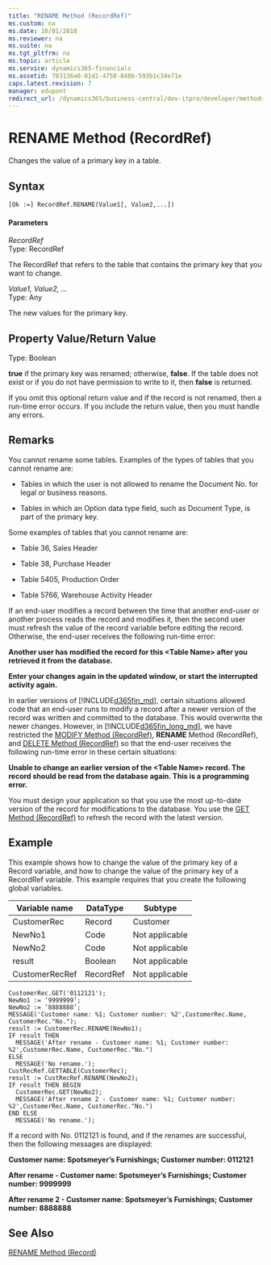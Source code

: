 ```yaml
---
title: "RENAME Method (RecordRef)"
ms.custom: na
ms.date: 10/01/2018
ms.reviewer: na
ms.suite: na
ms.tgt_pltfrm: na
ms.topic: article
ms.service: dynamics365-financials
ms.assetid: 783136a0-01d1-4750-848b-593b1c34e71e
caps.latest.revision: 7
manager: edupont
redirect_url: /dynamics365/business-central/dev-itpro/developer/methods-auto/library
---
```


 

# RENAME Method (RecordRef)
Changes the value of a primary key in a table.  
  
## Syntax  
  
```  
[Ok :=] RecordRef.RENAME(Value1[, Value2,...])  
```  
  
#### Parameters  
 *RecordRef*  
 Type: RecordRef  
  
 The RecordRef that refers to the table that contains the primary key that you want to change.  
  
 *Value1, Value2, …*  
 Type: Any  
  
 The new values for the primary key.  
  
## Property Value/Return Value  
 Type: Boolean  
  
 **true** if the primary key was renamed; otherwise, **false**. If the table does not exist or if you do not have permission to write to it, then **false** is returned.  
  
 If you omit this optional return value and if the record is not renamed, then a run-time error occurs. If you include the return value, then you must handle any errors.  
  
## Remarks  
 You cannot rename some tables. Examples of the types of tables that you cannot rename are:  
  
-   Tables in which the user is not allowed to rename the Document No. for legal or business reasons.  
  
-   Tables in which an Option data type field, such as Document Type, is part of the primary key.  
  
 Some examples of tables that you cannot rename are:  
  
-   Table 36, Sales Header  
  
-   Table 38, Purchase Header  
  
-   Table 5405, Production Order  
  
-   Table 5766, Warehouse Activity Header  
  
 If an end-user modifies a record between the time that another end-user or another process reads the record and modifies it, then the second user must refresh the value of the record variable before editing the record. Otherwise, the end-user receives the following run-time error:  
  
 **Another user has modified the record for this \<Table Name> after you retrieved it from the database.**  
  
 **Enter your changes again in the updated window, or start the interrupted activity again.**  
  
 In earlier versions of [!INCLUDE[d365fin_md](../includes/d365fin_md.md)], certain situations allowed code that an end-user runs to modify a record after a newer version of the record was written and committed to the database. This would overwrite the newer changes. However, in [!INCLUDE[d365fin_long_md](../includes/d365fin_long_md.md)], we have restricted the [MODIFY Method \(RecordRef\)](devenv-MODIFY-Method-RecordRef.md), **RENAME** Method \(RecordRef\), and [DELETE Method \(RecordRef\)](devenv-DELETE-Method-RecordRef.md) so that the end-user receives the following run-time error in these certain situations:  
  
 **Unable to change an earlier version of the \<Table Name> record. The record should be read from the database again. This is a programming error.**  
  
 You must design your application so that you use the most up-to-date version of the record for modifications to the database. You use the [GET Method \(RecordRef\)](devenv-GET-Method-RecordRef.md) to refresh the record with the latest version.  
  
## Example  
 This example shows how to change the value of the primary key of a Record variable, and how to change the value of the primary key of a RecordRef variable. This example requires that you create the following global variables.  
  
|Variable name|DataType|Subtype|  
|-------------------|--------------|-------------|  
|CustomerRec|Record|Customer|  
|NewNo1|Code|Not applicable|  
|NewNo2|Code|Not applicable|  
|result|Boolean|Not applicable|  
|CustomerRecRef|RecordRef|Not applicable|  
  
```  
CustomerRec.GET('0112121');  
NewNo1 := ‘9999999’;  
NewNo2 := ‘8888888’;  
MESSAGE('Customer name: %1; Customer number: %2',CustomerRec.Name, CustomerRec."No.");  
result := CustomerRec.RENAME(NewNo1);  
IF result THEN  
  MESSAGE('After rename - Customer name: %1; Customer number: %2',CustomerRec.Name, CustomerRec."No.")  
ELSE  
  MESSAGE('No rename.');  
CustRecRef.GETTABLE(CustomerRec);  
result := CustRecRef.RENAME(NewNo2);  
IF result THEN BEGIN  
  CustomerRec.GET(NewNo2);  
  MESSAGE('After rename 2 - Customer name: %1; Customer number: %2',CustomerRec.Name, CustomerRec."No.")  
END ELSE  
  MESSAGE('No rename.');  
```  
  
 If a record with No. 0112121 is found, and if the renames are successful, then the following messages are displayed:  
  
 **Customer name: Spotsmeyer’s Furnishings; Customer number: 0112121**  
  
 **After rename - Customer name: Spotsmeyer’s Furnishings; Customer number: 9999999**  
  
 **After rename 2 - Customer name: Spotsmeyer’s Furnishings; Customer number: 8888888**  
  
## See Also  
 [RENAME Method \(Record\)](devenv-RENAME-Method-Record.md)